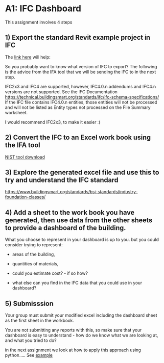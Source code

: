 # A1: IFC Dashboard

This assignment involves 4 steps

## 1) Export the standard Revit example project in IFC

The [link here](https://knowledge.autodesk.com/support/revit-products/learn-explore/caas/CloudHelp/cloudhelp/2018/ENU/Revit-DocumentPresent/files/GUID-14037C31-EBAD-41A8-9099-E6DD65BB626E-htm.html) will help: 

So you probably want to know what version of IFC to export? The following is the advice from the IFA tool that we will be sending the IFC to in the next step.

IFC2x3 and IFC4 are supported, however, IFC4.0.n addendums and IFC4.n versions are not supported. See the IFC Documentation https://technical.buildingsmart.org/standards/ifc/ifc-schema-specifications/ If the IFC file contains IFC4.0.n entities, those entities will not be processed and will not be listed as Entity types not processed on the File Summary worksheet.

I would recommend IFC2x3, to make it easier :)

## 2) Convert the IFC to an Excel work book using the IFA tool

[NIST tool download](https://www.nist.gov/services-resources/software/ifc-file-analyzer)

## 3) Explore the generated excel file and use this to try and understand the IFC standard

https://www.buildingsmart.org/standards/bsi-standards/industry-foundation-classes/

## 4) Add a sheet to the work book you have generated, then use data from the other sheets to provide a dashboard of the building.

What you choose to represent in your dashboard is up to you. but you could consider trying to represent:

* areas of the building,

* quantities of materials,

* could you estimate cost? - if so how?

* what else can you find in the IFC data that you could use in your dashboard?

## 5) Submisssion

Your group must submit your modified excel including the dashboard sheet as the first sheet in the workbook.

You are not submitting any reports with this, so make sure that your dashboard is easy to understand - how do we know what we are looking at, and what you tried to do?



in the next assignment we look at how to apply this  approach using python..... See [example](https://github.com/timmcginley/11034/tree/main/Example%20files/Python/Working%20with%20excel)
